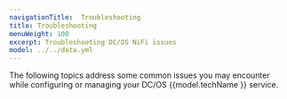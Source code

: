 ```yaml
---
navigationTitle:  Troubleshooting
title: Troubleshooting
menuWeight: 100
excerpt: Troubleshooting DC/OS NiFi issues
model: ../../data.yml
---
```


The following topics address some common issues you may encounter while configuring or managing your DC/OS {{model.techName }} service.
